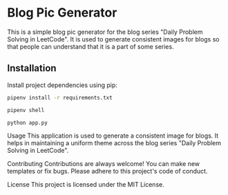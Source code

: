 # Blog Pic Generator

This is a simple blog pic generator for the blog series "Daily Problem Solving in LeetCode". It is used to generate consistent images for blogs so that people can understand that it is a part of some series.

## Installation 

Install project dependencies using pip:

```sh
pipenv install -r requirements.txt
```
```sh
pipenv shell
```
```sh
python app.py
```

Usage
This application is used to generate a consistent image for blogs. It helps in maintaining a uniform theme across the blog series "Daily Problem Solving in LeetCode".

Contributing
Contributions are always welcome! You can make new templates or fix bugs. Please adhere to this project's code of conduct.

License
This project is licensed under the MIT License.